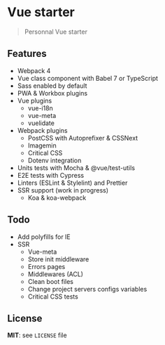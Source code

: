 # Vue starter

> Personnal Vue starter

## Features

* Webpack 4
* Vue class component with Babel 7 or TypeScript
* Sass enabled by default
* PWA & Workbox plugins
* Vue plugins
  * vue-i18n
  * vue-meta
  * vuelidate
* Webpack plugins
  * PostCSS with Autoprefixer & CSSNext
  * Imagemin
  * Critical CSS
  * Dotenv integration
* Units tests with Mocha & @vue/test-utils
* E2E tests with Cypress
* Linters (ESLint & Stylelint) and Prettier
* SSR support (work in progress)
  * Koa & koa-webpack

## Todo

* Add polyfills for IE
* SSR
  * Vue-meta
  * Store init middleware
  * Errors pages
  * Middlewares (ACL)
  * Clean boot files
  * Change project servers configs variables
  * Critical CSS tests

## License

**MIT**: see `LICENSE` file
